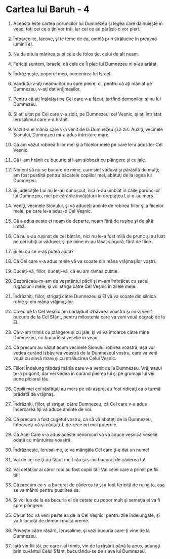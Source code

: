 # Cartea lui Baruh - 4

1. Aceasta este cartea poruncilor lui Dumnezeu şi legea care dăinuieşte în veac; toţi cei ce o ţin vor trăi, iar cei ce au părăsit-o vor pieri. 

2. Întoarce-te, Iacove, şi te teme de ea, umblă prin strălucire în preajma luminii ei. 

3. Nu da altuia mărirea ta şi cele de folos ţie, celui de alt neam. 

4. Fericiţi suntem, Israele, că cele ce Îi plac lui Dumnezeu ni s-au arătat. 

5. Îndrăzneşte, poporul meu, pomenirea lui Israel. 

6. Vândutu-v-aţi neamurilor nu spre pieire, ci, pentru că aţi mâniat pe Dumnezeu, v-aţi dat vrăjmaşilor. 

7. Pentru că aţi întărâtat pe Cel care v-a făcut, jertfind demonilor, şi nu lui Dumnezeu. 

8. Şi aţi uitat pe Cel care v-a zidit, pe Dumnezeul cel Veşnic, şi aţi întristat Ierusalimul care v-a hrănit. 

9. Văzut-a el mânia care v-a venit de la Dumnezeu şi a zis: Auziţi, vecinele Sionului, Dumnezeu mi-a adus întristare mare, 

10. Că am văzut robirea fiilor mei şi a fiicelor mele pe care le-a adus lor Cel Veşnic. 

11. Că i-am hrănit cu bucurie şi i-am slobozit cu plângere şi cu jale. 

12. Nimeni să nu se bucure de mine, care sînt văduvă şi părăsită de mulţi; am fost pustiită pentru păcatele copiilor mei, abătuţi de la legea lui Dumnezeu. 

13. Şi judecăţile Lui nu le-au cunoscut, nici n-au umblat în căile poruncilor lui Dumnezeu, nici pe cărările învăţăturii în dreptatea Lui n-au mers. 

14. Veniţi, vecinele Sionului, şi vă aduceţi aminte de robirea fiilor şi a fiicelor mele, pe care le-a adus-o Cel Veşnic. 

15. Că a adus peste ei neam de departe, neam fără de ruşine şi de altă limbă. 

16. Că nu s-au ruşinat de cel bătrân, nici nu le-a fost milă de prunc şi au luat pe cei iubiţi ai văduvei, şi pe mine m-au lăsat singură, fără de fiice. 

17. Şi eu cu ce v-aş putea ajuta? 

18. Că Cel care v-a adus relele vă va scoate din mâna vrăjmaşilor voştri. 

19. Duceţi-vă, fiilor, duceţi-vă, că eu am rămas pustie. 

20. Dezbrăcatu-m-am de veşmântul păcii şi m-am îmbrăcat cu sacul rugăciunii mele, şi voi striga către Cel Veşnic în zilele mele: 

21. Îndrăzniţi, fiilor, strigaţi către Dumnezeu şi El vă va scoate din silnica robie şi din mâna vrăjmaşilor. 

22. Că eu de la Cel Veşnic am nădăjduit izbăvirea voastră şi mi-a venit bucurie de la Cel Sfânt, pentru milostenia care va veni vouă degrab de la El. 

23. Că v-am trimis cu plângere şi cu jale, şi vă va întoarce către mine Dumnezeu, cu bucurie şi veselie în veac. 

24. Că precum au văzut acum vecinele Sionului robirea voastră, aşa vor vedea curând izbăvirea voastră de la Dumnezeul vostru, care va veni vouă cu slavă mare şi cu strălucirea Celui Veşnic. 

25. Fiilor! Îndelung răbdaţi mânia care v-a venit de la Dumnezeu. Vrăjmaşul te-a prigonit, dar vei vedea în curând pieirea lui şi pe grumajii lui vei pune piciorul tău. 

26. Copiii mei cei răsfăţaţi au mers pe căi aspre, au fost ridicaţi ca o turmă prădată de vrăjmaş. 

27. Îndrăzniţi, fiilor, şi strigaţi către Dumnezeu, că Cel care v-a adus încercarea Îşi va aduce aminte de voi. 

28. Că precum a fost cugetul vostru, ca să vă abateţi de la Dumnezeu, întoarceţi-vă şi căutaţi-L de zece ori mai puternic. 

29. Că Acel Care v-a adus aceste nenorociri vă va aduce veşnică veselie odată cu mântuirea voastră. 

30. Îndrăzneşte, Ierusalime, te va mângâia Cel care ţi-a dat un nume! 

31. Vai de cei ce ţi-au făcut mult rău şi s-au bucurat de căderea ta! 

32. Vai cetăţilor ai căror robi au fost copiii tăi! Vai celei care a primit pe fiii tăi! 

33. Că precum ea s-a bucurat de căderea ta şi a fost fericită de ruina ta, aşa se va mâhni pentru pustiirea sa. 

34. Şi voi lua de la ea bucuria ei de cetate cu popor mult şi semeţia ei va fi spre plângere. 

35. Că un foc va veni peste ea de la Cel Veşnic, pentru zile îndelungate, şi va fi locuită de demoni multă vreme. 

36. Priveşte către răsărit, Ierusalime, şi vezi bucuria care-ţi vine de la Dumnezeu. 

37. Iată vin fiii tăi, pe care i-ai trimis, vin de la răsărit până la apus, adunaţi prin cuvântul Celui Sfânt, bucurându-se de slava lui Dumnezeu. 

